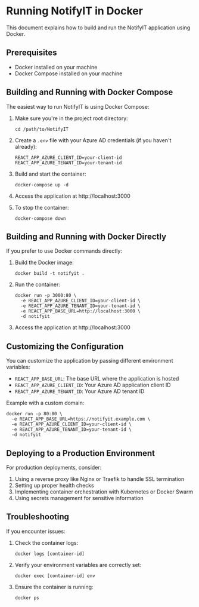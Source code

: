 # Running NotifyIT in Docker

This document explains how to build and run the NotifyIT application using Docker.

## Prerequisites

- Docker installed on your machine
- Docker Compose installed on your machine

## Building and Running with Docker Compose

The easiest way to run NotifyIT is using Docker Compose:

1. Make sure you're in the project root directory:
   ```
   cd /path/to/NotifyIT
   ```

2. Create a `.env` file with your Azure AD credentials (if you haven't already):
   ```
   REACT_APP_AZURE_CLIENT_ID=your-client-id
   REACT_APP_AZURE_TENANT_ID=your-tenant-id
   ```

3. Build and start the container:
   ```
   docker-compose up -d
   ```

4. Access the application at http://localhost:3000

5. To stop the container:
   ```
   docker-compose down
   ```

## Building and Running with Docker Directly

If you prefer to use Docker commands directly:

1. Build the Docker image:
   ```
   docker build -t notifyit .
   ```

2. Run the container:
   ```
   docker run -p 3000:80 \
     -e REACT_APP_AZURE_CLIENT_ID=your-client-id \
     -e REACT_APP_AZURE_TENANT_ID=your-tenant-id \
     -e REACT_APP_BASE_URL=http://localhost:3000 \
     -d notifyit
   ```

3. Access the application at http://localhost:3000

## Customizing the Configuration

You can customize the application by passing different environment variables:

- `REACT_APP_BASE_URL`: The base URL where the application is hosted
- `REACT_APP_AZURE_CLIENT_ID`: Your Azure AD application client ID
- `REACT_APP_AZURE_TENANT_ID`: Your Azure AD tenant ID

Example with a custom domain:
```
docker run -p 80:80 \
  -e REACT_APP_BASE_URL=https://notifyit.example.com \
  -e REACT_APP_AZURE_CLIENT_ID=your-client-id \
  -e REACT_APP_AZURE_TENANT_ID=your-tenant-id \
  -d notifyit
```

## Deploying to a Production Environment

For production deployments, consider:

1. Using a reverse proxy like Nginx or Traefik to handle SSL termination
2. Setting up proper health checks
3. Implementing container orchestration with Kubernetes or Docker Swarm
4. Using secrets management for sensitive information

## Troubleshooting

If you encounter issues:

1. Check the container logs:
   ```
   docker logs [container-id]
   ```

2. Verify your environment variables are correctly set:
   ```
   docker exec [container-id] env
   ```

3. Ensure the container is running:
   ```
   docker ps
   ```
